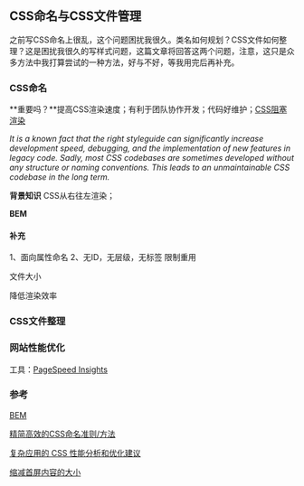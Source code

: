 ## CSS命名与CSS文件管理
之前写CSS命名上很乱，这个问题困扰我很久。类名如何规划？CSS文件如何整理？这是困扰我很久的写样式问题，这篇文章将回答这两个问题，注意，这只是众多方法中我打算尝试的一种方法，好与不好，等我用完后再补充。

### CSS命名

**重要吗？**提高CSS渲染速度；有利于团队协作开发；代码好维护；[CSS阻塞渲染](https://developers.google.com/web/fundamentals/performance/critical-rendering-path/render-blocking-css?hl=zh-cn)

*It is a known fact that the right styleguide can significantly increase development speed, debugging, and the implementation of new features in legacy code. Sadly, most CSS codebases are sometimes developed without any structure or naming conventions. This leads to an unmaintainable CSS codebase in the long term.*

**背景知识** CSS从右往左渲染；

**BEM**

#### 补充
1、面向属性命名
2、无ID，无层级，无标签
限制重用

文件大小

降低渲染效率

### CSS文件整理

### 网站性能优化
工具：[PageSpeed Insights](https://developers.google.com/speed/pagespeed/insights/?hl=zh-CN)

### 参考
[BEM](http://getbem.com/naming/)

[精简高效的CSS命名准则/方法](http://www.zhangxinxu.com/wordpress/2010/09/%E7%B2%BE%E7%AE%80%E9%AB%98%E6%95%88%E7%9A%84css%E5%91%BD%E5%90%8D%E5%87%86%E5%88%99%E6%96%B9%E6%B3%95/)

[复杂应用的 CSS 性能分析和优化建议](http://www.orzpoint.com/profiling-css-and-optimization-notes/)

[缩减首屏内容的大小](https://developers.google.com/speed/docs/insights/PrioritizeVisibleContent?csw=1#RemoveUnusedCSS)